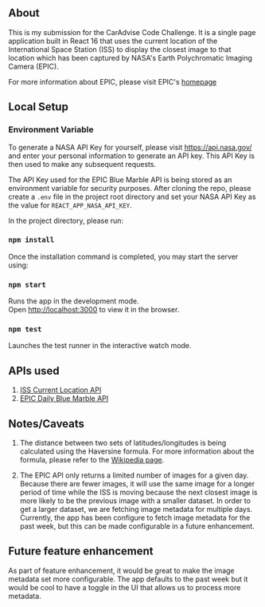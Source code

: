 ## About 

This is my submission for the CarAdvise Code Challenge. It is a single page application built in React 16 that uses the current location of the International Space Station (ISS) to display the closest image to that location which has been captured by NASA's Earth Polychromatic Imaging Camera (EPIC). 

For more information about EPIC, please visit EPIC's [homepage](https://epic.gsfc.nasa.gov/about/epic)



## Local Setup 

### Environment Variable
To generate a NASA API Key for yourself, please visit https://api.nasa.gov/ and enter your personal information to generate an API key. This API Key is then used to make any subsequent requests.

The API Key used for the EPIC Blue Marble API is being stored as an environment variable for security purposes. 
After cloning the repo, please create a `.env` file in the project root directory and set your NASA API Key as the value for `REACT_APP_NASA_API_KEY`.


In the project directory, please run:

### `npm install` 

Once the installation command is completed, you may start the server using:

### `npm start`

Runs the app in the development mode.<br />
Open [http://localhost:3000](http://localhost:3000) to view it in the browser.


### `npm test`

Launches the test runner in the interactive watch mode.<br />



## APIs used
1) [ISS Current Location API](http://open-notify.org/Open-Notify-API/ISS-Location-Now/)
2) [EPIC Daily Blue Marble API](https://epic.gsfc.nasa.gov/about/api)

## Notes/Caveats
1) The distance between two sets of latitudes/longitudes is being calculated using the Haversine formula. For more information about the formula, please refer to the [Wikipedia page](https://en.wikipedia.org/wiki/Haversine_formula#:~:text=The%20haversine%20formula%20determines%20the,and%20angles%20of%20spherical%20triangles.). 


2) The EPIC API only returns a limited number of images for a given day. Because there are fewer images, it will use the same image for a longer period of time while the ISS is moving because the next closest image is more likely to be the previous image with a smaller dataset. In order to get a larger dataset, we are fetching image metadata for multiple days. Currently, the app has been configure to fetch image metadata for the past week, but this can be made configurable in a future enhancement.

## Future feature enhancement
As part of feature enhancement, it would be great to make the image metadata set more configurable. The app defaults to the past week but it would be cool to have a toggle in the UI that allows us to process more metadata. 